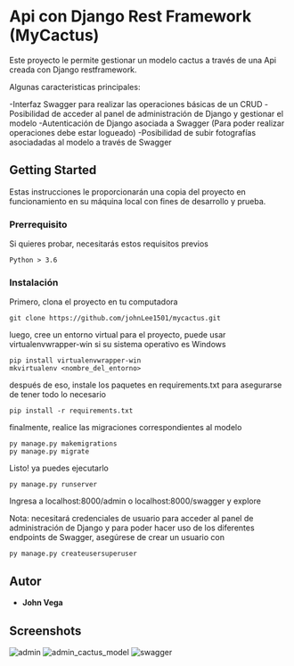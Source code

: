# Api con Django Rest Framework (MyCactus)

Este proyecto le permite gestionar  un modelo cactus a través de una Api creada con Django restframework.

Algunas caracteristicas principales: 

-Interfaz Swagger para realizar las operaciones básicas de un CRUD
-Posibilidad de acceder al panel de administración de Django y gestionar el modelo
-Autenticación de Django asociada a Swagger (Para poder realizar operaciones debe estar logueado)
-Posibilidad de subir fotografías asociadadas al modelo a través de Swagger


## Getting Started

Estas instrucciones le proporcionarán una copia del proyecto en funcionamiento en su máquina local con fines de desarrollo y prueba.

### Prerrequisito

Si quieres probar, necesitarás estos requisitos previos

```
Python > 3.6
```

### Instalación

Primero, clona el proyecto en tu computadora

```
git clone https://github.com/johnLee1501/mycactus.git
```

luego, cree un entorno virtual para el proyecto, puede usar virtualenvwrapper-win si su sistema operativo es Windows

```
pip install virtualenvwrapper-win
mkvirtualenv <nombre_del_entorno>
```

después de eso, instale los paquetes en requirements.txt para asegurarse de tener todo lo necesario

```
pip install -r requirements.txt
```

finalmente, realice las migraciones correspondientes al modelo

```
py manage.py makemigrations
py manage.py migrate
```

Listo! ya puedes ejecutarlo

```
py manage.py runserver
```

Ingresa a localhost:8000/admin o localhost:8000/swagger y explore

Nota: necesitará credenciales de usuario para acceder al panel de administración de Django y para poder hacer uso de los diferentes endpoints de Swagger, asegúrese de crear un usuario con

```
py manage.py createusersuperuser
```

## Autor

* **John Vega**

## Screenshots
![admin](https://user-images.githubusercontent.com/71096926/106147387-c8892180-6145-11eb-9a5a-6a2a9e231a76.jpg)
![admin_cactus_model](https://user-images.githubusercontent.com/71096926/106147466-e191d280-6145-11eb-9d8d-8517f9d373c3.jpg)
![swagger](https://user-images.githubusercontent.com/71096926/106147506-eeaec180-6145-11eb-9e34-01472e8275aa.jpg)


